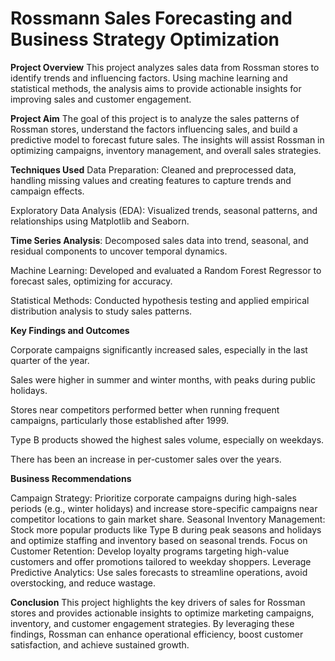 # Rossmann Sales Forecasting and Business Strategy Optimization
**Project Overview**
This project analyzes sales data from Rossman stores to identify trends and influencing factors. Using machine learning and statistical methods, the analysis aims to provide actionable insights for improving sales and customer engagement.

**Project Aim**
The goal of this project is to analyze the sales patterns of Rossman stores, understand the factors influencing sales, and build a predictive model to forecast future sales. The insights will assist Rossman in optimizing campaigns, inventory management, and overall sales strategies.

**Techniques Used**
Data Preparation: Cleaned and preprocessed data, handling missing values and creating features to capture trends and campaign effects.

Exploratory Data Analysis (EDA): Visualized trends, seasonal patterns, and relationships using Matplotlib and Seaborn.

**Time Series Analysis**: Decomposed sales data into trend, seasonal, and residual components to uncover temporal dynamics.

Machine Learning: Developed and evaluated a Random Forest Regressor to forecast sales, optimizing for accuracy.

Statistical Methods: Conducted hypothesis testing and applied empirical distribution analysis to study sales patterns.

**Key Findings and Outcomes**

Corporate campaigns significantly increased sales, especially in the last quarter of the year.

Sales were higher in summer and winter months, with peaks during public holidays.

Stores near competitors performed better when running frequent campaigns, particularly those established after 1999.

Type B products showed the highest sales volume, especially on weekdays.

There has been an increase in per-customer sales over the years.

**Business Recommendations**

Campaign Strategy: Prioritize corporate campaigns during high-sales periods (e.g., winter holidays) and increase store-specific campaigns near competitor locations to gain market share.
Seasonal Inventory Management: Stock more popular products like Type B during peak seasons and holidays and optimize staffing and inventory based on seasonal trends.
Focus on Customer Retention: Develop loyalty programs targeting high-value customers and offer promotions tailored to weekday shoppers.
Leverage Predictive Analytics: Use sales forecasts to streamline operations, avoid overstocking, and reduce wastage.

**Conclusion**
This project highlights the key drivers of sales for Rossman stores and provides actionable insights to optimize marketing campaigns, inventory, and customer engagement strategies. By leveraging these findings, Rossman can enhance operational efficiency, boost customer satisfaction, and achieve sustained growth.


